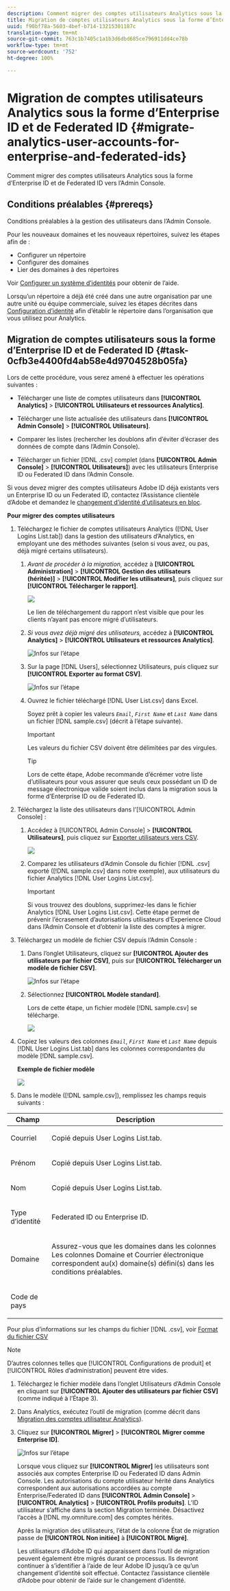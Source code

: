 ```yaml
---
description: Comment migrer des comptes utilisateurs Analytics sous la forme d’Enterprise ID et de Federated ID vers l’Admin Console.
title: Migration de comptes utilisateurs Analytics sous la forme d’Enterprise ID et de Federated ID
uuid: f90bf78a-5603-4bef-b714-13215301187c
translation-type: tm+mt
source-git-commit: 763c1b7405c1a1b3d6dbd685ce796911dd4ce78b
workflow-type: tm+mt
source-wordcount: '752'
ht-degree: 100%

---
```



# Migration de comptes utilisateurs Analytics sous la forme d’Enterprise ID et de Federated ID {#migrate-analytics-user-accounts-for-enterprise-and-federated-ids}

Comment migrer des comptes utilisateurs Analytics sous la forme d’Enterprise ID et de Federated ID vers l’Admin Console.

## Conditions préalables {#prereqs}

Conditions préalables à la gestion des utilisateurs dans l’Admin Console.

Pour les nouveaux domaines et les nouveaux répertoires, suivez les étapes afin de :

* Configurer un répertoire
* Configurer des domaines
* Lier des domaines à des répertoires

Voir [Configurer un système d’identités](https://helpx.adobe.com/fr/enterprise/using/set-up-identity.html) pour obtenir de l’aide.

Lorsqu’un répertoire a déjà été créé dans une autre organisation par une autre unité ou équipe commerciale, suivez les étapes décrites dans [Configuration d’identité](https://helpx.adobe.com/fr/enterprise/using/set-up-identity.html#Directorytrusting) afin d’établir le répertoire dans l’organisation que vous utilisez pour Analytics.

## Migration de comptes utilisateurs sous la forme d’Enterprise ID et de Federated ID {#task-0cfb3e4400fd4ab58e4d9704528b05fa}

Lors de cette procédure, vous serez amené à effectuer les opérations suivantes :

* Télécharger une liste de comptes utilisateurs dans **[!UICONTROL Analytics]** > **[!UICONTROL Utilisateurs et ressources Analytics]**.

* Télécharger une liste actualisée des utilisateurs dans **[!UICONTROL Admin Console]** > **[!UICONTROL Utilisateurs]**.

* Comparer les listes (rechercher les doublons afin d’éviter d’écraser des données de compte dans l’Admin Console).
* Télécharger un fichier [!DNL .csv] complet (dans **[!UICONTROL Admin Console]** > **[!UICONTROL Utilisateurs]**) avec les utilisateurs Enterprise ID ou Federated ID dans l’Admin Console.

Si vous devez migrer des comptes utilisateurs Adobe ID déjà existants vers un Enterprise ID ou un Federated ID, contactez l’Assistance clientèle d’Adobe et demandez le [changement d’identité d’utilisateurs en bloc](https://helpx.adobe.com/fr/enterprise/using/bulk-operations.html).

**Pour migrer des comptes utilisateurs**

1. Téléchargez le fichier de comptes utilisateurs Analytics ([!DNL User Logins List.tab]) dans la gestion des utilisateurs d’Analytics, en employant une des méthodes suivantes (selon si vous avez, ou pas, déjà migré certains utilisateurs).
   1. *Avant de procéder à la migration,* accédez à **[!UICONTROL Administration]** > **[!UICONTROL Gestion des utilisateurs (héritée)]** > **[!UICONTROL Modifier les utilisateurs]**, puis cliquez sur **[!UICONTROL Télécharger le rapport]**.

      ![](assets/download-report.png)

      Le lien de téléchargement du rapport n’est visible que pour les clients n’ayant pas encore migré d’utilisateurs.

   1. *Si vous avez déjà migré des utilisateurs,* accédez à **[!UICONTROL Analytics]** > **[!UICONTROL Utilisateurs et ressources Analytics]**.

      ![Infos sur l’étape](assets/admin-analytics-users-assets.png)

   1. Sur la page [!DNL Users], sélectionnez Utilisateurs, puis cliquez sur **[!UICONTROL Exporter au format CSV]**.

      ![Infos sur l’étape](assets/export-csv-migrate.png)

   1. Ouvrez le fichier téléchargé [!DNL User List.csv] dans Excel.

      Soyez prêt à copier les valeurs *`Email`*, *`First Name`* et *`Last Name`* dans un fichier [!DNL sample.csv] (décrit à l’étape suivante).

      >[!IMPORTANT]
      >
      >Les valeurs du fichier CSV doivent être délimitées par des virgules.

      >[!TIP]
      >
      >Lors de cette étape, Adobe recommande d’écrémer votre liste d’utilisateurs pour vous assurer que seuls ceux possédant un ID de message électronique valide soient inclus dans la migration sous la forme d’Enterprise ID ou de Federated ID.

1. Téléchargez la liste des utilisateurs dans l’[!UICONTROL Admin Console] :

   1. Accédez à [!UICONTROL Admin Console] > **[!UICONTROL Utilisateurs]**, puis cliquez sur [Exporter utilisateurs vers CSV](https://helpx.adobe.com/fr/enterprise/using/users.html).

      ![](assets/export-csv.png)

   1. Comparez les utilisateurs d’Admin Console du fichier [!DNL .csv] exporté ([!DNL sample.csv] dans notre exemple), aux utilisateurs du fichier Analytics [!DNL User Logins List.csv].

      >[!IMPORTANT]
      >
      > Si vous trouvez des doublons, supprimez-les dans le fichier Analytics [!DNL User Logins List.csv]. Cette étape permet de prévenir l’écrasement d’autorisations utilisateurs d’Experience Cloud dans l’Admin Console et d’obtenir la liste des comptes à migrer.

1. Téléchargez un modèle de fichier CSV depuis l’Admin Console :
   1. Dans l’onglet Utilisateurs, cliquez sur **[!UICONTROL Ajouter des utilisateurs par fichier CSV]**, puis sur **[!UICONTROL Télécharger un modèle de fichier CSV]**.

      ![Infos sur l’étape](assets/add-users-csv.png)

   1. Sélectionnez **[!UICONTROL Modèle standard]**.

      Lors de cette étape, un fichier modèle [!DNL sample.csv] se télécharge.

      ![](assets/download-csv-template.png)

1. Copiez les valeurs des colonnes *`Email`*, *`First Name`* et *`Last Name`* depuis [!DNL User Logins List.tab] dans les colonnes correspondantes du modèle [!DNL sample.csv].

   **Exemple de fichier modèle**

   ![](assets/sample.png)

1. Dans le modèle ([!DNL sample.csv]), remplissez les champs requis suivants :

<table id="table_1B5EEFDB5BD8436EB760BE5FFAB1CF02"> 
 <thead> 
  <tr> 
   <th colname="col1" class="entry"> Champ </th> 
   <th colname="col2" class="entry"> Description </th> 
  </tr>
 </thead>
 <tbody> 
  <tr> 
   <td colname="col1"> <p>Courriel </p> </td> 
   <td colname="col2"> <p>Copié depuis <span class="filepath"> User Logins List.tab</span>. </p> </td> 
  </tr> 
  <tr> 
   <td colname="col1"> <p>Prénom </p> </td> 
   <td colname="col2"> <p>Copié depuis <span class="filepath"> User Logins List.tab</span>. </p> </td> 
  </tr> 
  <tr> 
   <td colname="col1"> <p>Nom </p> </td> 
   <td colname="col2"> <p>Copié depuis <span class="filepath"> User Logins List.tab</span>. </p> </td> 
  </tr> 
  <tr> 
   <td colname="col1"> <p>Type d’identité </p> </td> 
   <td colname="col2"> <p><span class="term"> Federated ID</span> ou <span class="term"> Enterprise ID</span>. </p> </td> 
  </tr> 
  <tr> 
   <td colname="col1"> <p>Domaine </p> </td> 
   <td colname="col2"> <p>Assurez-vous que les domaines dans les colonnes Les colonnes <span class="term"> Domaine</span> et <span class="term"> Courrier électronique</span> correspondent au(x) domaine(s) défini(s) dans les conditions préalables</a>. </p> </td> 
  </tr> 
  <tr> 
   <td colname="col1"> <p>Code de pays </p> </td> 
   <td colname="col2"> </td> 
  </tr> 
 </tbody> 
</table>

Pour plus d’informations sur les champs du fichier [!DNL .csv], voir [Format du fichier CSV](https://helpx.adobe.com/enterprise/using/users.html)

>[!NOTE]
>
>D’autres colonnes telles que [!UICONTROL Configurations de produit] et [!UICONTROL Rôles d’administration] peuvent être vides.

1. Téléchargez le fichier modèle dans l’onglet Utilisateurs d’Admin Console en cliquant sur **[!UICONTROL Ajouter des utilisateurs par fichier CSV]** (comme indiqué à l’Étape 3).
1. Dans Analytics, exécutez l’outil de migration (comme décrit dans [Migration des comptes utilisateur Analytics](/help/admin/user-management2/user-migration/t-migrate-users.md)).
1. Cliquez sur **[!UICONTROL Migrer]** > **[!UICONTROL Migrer comme Enterprise ID]**.

   ![Infos sur l’étape](assets/migrate-as-enterprise.png)

   Lorsque vous cliquez sur **[!UICONTROL Migrer]** les utilisateurs sont associés aux comptes Enterprise ID ou Federated ID dans Admin Console. Les autorisations du compte utilisateur hérité dans Analytics correspondent aux autorisations accordées au compte Enterprise/Federated ID dans **[!UICONTROL Admin Console]** > **[!UICONTROL Analytics]** > **[!UICONTROL Profils produits]**. L’ID utilisateur s’affiche dans la section Migration terminée. Désactivez l’accès à [!DNL my.omniture.com] des comptes hérités.

   Après la migration des utilisateurs, l’état de la colonne État de migration passe de **[!UICONTROL Non initiée]** à **[!UICONTROL Migré]**.

   Les utilisateurs d’Adobe ID qui apparaissent dans l’outil de migration peuvent également être migrés durant ce processus. Ils devront continuer à s’identifier à l’aide de leur Adobe ID jusqu’à ce qu’un changement d’identité soit effectué. Contactez l’assistance clientèle d’Adobe pour obtenir de l’aide sur le changement d’identité.
